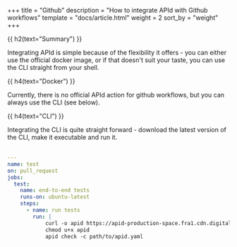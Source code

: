 +++
title = "Github"
description = "How to integrate APId with Github workflows"
template = "docs/article.html"
weight = 2
sort_by = "weight"
+++

{{ h2(text="Summary") }}

Integrating APId is simple because of the flexibility it offers - you can either use the official docker image, or if that doesn't suit your taste, 
you can use the CLI straight from your shell.

{{ h4(text="Docker") }}

Currently, there is no official APId action for github workflows, but you can always use the CLI (see below).

{{ h4(text="CLI") }}

Integrating the CLI is quite straight forward - download the latest version of the CLI, make it executable and run it.
<br><br>

```yaml
---
name: test
on: pull_request
jobs:
  test:
    name: end-to-end tests
    runs-on: ubuntu-latest
    steps:
      - name: run tests
        run: |
            curl -o apid https://apid-production-space.fra1.cdn.digitaloceanspaces.com/cli/latest/apid-latest-linux-amd64
            chmod u+x apid
            apid check -c path/to/apid.yaml
```